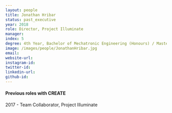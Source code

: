 ```yaml
---
layout: people
title: Jonathan Hribar
status: past_executive
year: 2018
role: Director, Project Illuminate
manager:
index: 5
degree: 4th Year, Bachelor of Mechatronic Engineering (Honours) / Master of Biomedical Engineering
image: /images/people/JonathanHribar.jpg
email:
website-url: 
instagram-id: 
twitter-id: 
linkedin-url:
github-id: 
---
```

<h4>Previous roles with CREATE</h4>
2017 - Team Collaborator, Project Illuminate

